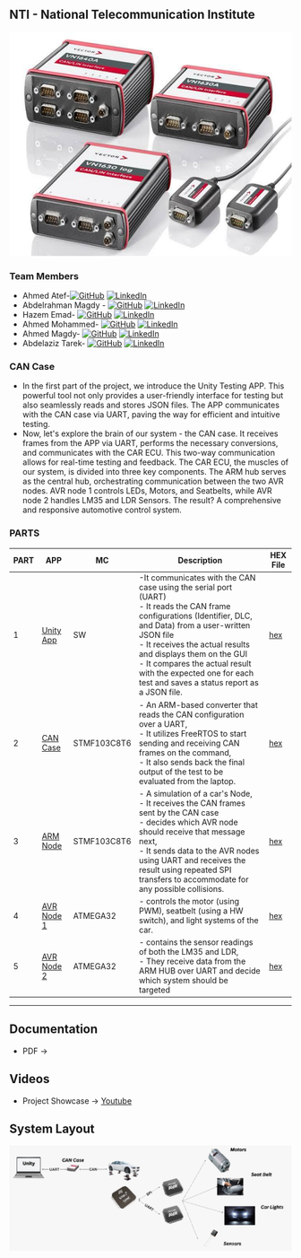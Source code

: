 ## NTI - National Telecommunication Institute


  <div align="center">
  <a href="">
    <img src="https://github.com/ahmedatef1496/NTI_GP_CAN_CASE/blob/main/pic/header.jpg" alt="Logo" width="800" height="400">
  </a>
  </div>
  

### Team Members
- Ahmed Atef-[![GitHub](https://img.shields.io/badge/github-%23121011.svg?style=flat&logo=github&logoColor=white)]() [![LinkedIn](https://img.shields.io/badge/linkedin-%230077B5.svg?style=flat&logo=linkedin&logoColor=white)]()
- Abdelrahman Magdy - [![GitHub](https://img.shields.io/badge/github-%23121011.svg?style=flat&logo=github&logoColor=white)](https://github.com/abdomagdy957) [![LinkedIn](https://img.shields.io/badge/linkedin-%230077B5.svg?style=flat&logo=linkedin&logoColor=white)](https://www.linkedin.com/in/abdelrahman-magdy-4a01bb199/)
- Hazem Emad-         [![GitHub](https://img.shields.io/badge/github-%23121011.svg?style=flat&logo=github&logoColor=white)](https://github.com/HardcoreBudget) [![LinkedIn](https://img.shields.io/badge/linkedin-%230077B5.svg?style=flat&logo=linkedin&logoColor=white)](https://www.linkedin.com/in/hazim-emad-46589a207/)
- Ahmed Mohammed-     [![GitHub](https://img.shields.io/badge/github-%23121011.svg?style=flat&logo=github&logoColor=white)](https://github.com/AhmedSheikh0) [![LinkedIn](https://img.shields.io/badge/linkedin-%230077B5.svg?style=flat&logo=linkedin&logoColor=white)]()
- Ahmed Magdy-        [![GitHub](https://img.shields.io/badge/github-%23121011.svg?style=flat&logo=github&logoColor=white)](http://Github.com/AhmedMagdy279) [![LinkedIn](https://img.shields.io/badge/linkedin-%230077B5.svg?style=flat&logo=linkedin&logoColor=white)](http://Linkedin.com/in/ahmed-magdy-dawam)
- Abdelaziz Tarek-    [![GitHub](https://img.shields.io/badge/github-%23121011.svg?style=flat&logo=github&logoColor=white)]() [![LinkedIn](https://img.shields.io/badge/linkedin-%230077B5.svg?style=flat&logo=linkedin&logoColor=white)]()

  
### CAN Case

- In the first part of the project, we introduce the Unity Testing APP. This powerful tool not only provides a user-friendly interface for testing but also seamlessly reads and stores JSON files. The APP communicates with the CAN case via UART, paving the way for efficient and intuitive testing.
- Now, let's explore the brain of our system - the CAN case. It receives frames from the APP via UART, performs the necessary conversions, and communicates with the CAR ECU. This two-way communication allows for real-time testing and feedback.
The CAR ECU, the muscles of our system, is divided into three key components. The ARM hub serves as the central hub, orchestrating communication between the two AVR nodes. AVR node 1 controls LEDs, Motors, and Seatbelts, while AVR node 2 handles LM35 and LDR Sensors. The result? A comprehensive and responsive automotive control system.  


### PARTS
| PART | APP               | MC           | Description                                                                                                                         | HEX File        |  
|------|-------------------|--------------|-------------------------------------------------------------------------------------------------------------------------------------|-----------------|
| 1    | [Unity App]()     | SW            |-It communicates with the CAN case using the serial port (UART)<br>- It reads the CAN frame configurations (Identifier, DLC, and Data) from a user-written JSON file<br>- It receives the actual results and displays them on the GUI<br>- It compares the actual result with the expected one for each test and saves a status report as a JSON file.| [hex]()         |
| 2    | [CAN Case]()      | STMF103C8T6  |- An ARM-based converter that reads the CAN configuration over a UART,<br>- It utilizes FreeRTOS to start sending and receiving CAN frames on the command, <br>- It also sends back the final output of the test to be evaluated from the laptop.| [hex]()         |
| 3    | [ARM Node]()      | STMF103C8T6  | - A simulation of a car's Node,<br>- It receives the CAN frames sent by the CAN case <br>- decides which AVR node should receive that message next,<br>- It sends data to the AVR nodes using UART and receives the result using repeated SPI transfers to accommodate for any possible collisions.| [hex]()         |
| 4    | [AVR Node 1]()    | ATMEGA32     |- controls the motor (using PWM), seatbelt (using a HW switch), and light systems of the car.| [hex]()         |
| 5    | [AVR Node 2]()    | ATMEGA32     |- contains the sensor readings of both the LM35 and LDR,<br>- They receive data from the ARM HUB over UART and decide which system should be targeted| [hex]()         |

---
## Documentation
- PDF -> []()


## Videos
- Project Showcase -> [Youtube]()
 
## System Layout
![system_layout](https://github.com/ahmedatef1496/NTI_GP_CAN_CASE/blob/main/pic/design.jpg)



